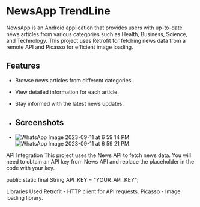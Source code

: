 # NewsApp TrendLine
NewsApp is an Android application that provides users with up-to-date news articles from various categories such as Health, Business, Science, and Technology. This project uses Retrofit for fetching news data from a remote API and Picasso for efficient image loading.

## Features

- Browse news articles from different categories.
- View detailed information for each article.
- Stay informed with the latest news updates.

- ## Screenshots
- ![WhatsApp Image 2023-09-11 at 6 59 14 PM](https://github.com/Surajlambor/NewsApp/assets/138770310/4164bc6a-15a5-4e4a-aa42-d4c8ad6ef1c9)
![WhatsApp Image 2023-09-11 at 6 59 21 PM](https://github.com/Surajlambor/NewsApp/assets/138770310/182f67cc-ece5-426d-a1af-069ae64ec4c6)

API Integration
This project uses the News API to fetch news data. You will need to obtain an API key from News API and replace the placeholder in the code with your key.

public static final String API_KEY = "YOUR_API_KEY";

Libraries Used
Retrofit - HTTP client for API requests.
Picasso - Image loading library.
